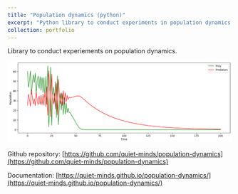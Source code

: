 ```yaml
---
title: "Population dynamics (python)"
excerpt: "Python library to conduct experiments in population dynamics.<br/><img src='/images/predator_prey.png'>"
collection: portfolio
---
```


Library to conduct experiements on population dynamics.

![Lotka-Volterra predator-prey system](/images/predator_prey.png)

Github repository: [https://github.com/quiet-minds/population-dynamics](https://github.com/quiet-minds/population-dynamics)

Documentation: [https://quiet-minds.github.io/population-dynamics/](https://quiet-minds.github.io/population-dynamics/)
